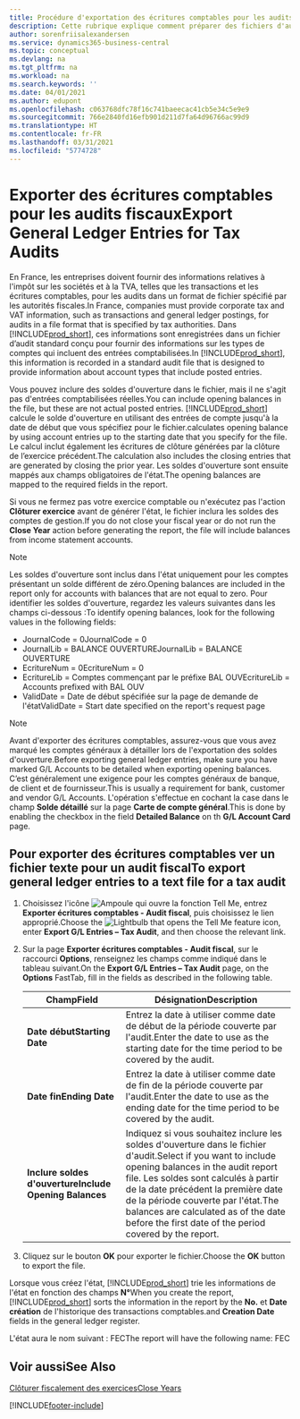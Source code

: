 ```yaml
---
title: Procédure d'exportation des écritures comptables pour les audits fiscaux
description: Cette rubrique explique comment préparer des fichiers d'audit pour se conformer à la réglementation fiscale en France.
author: sorenfriisalexandersen
ms.service: dynamics365-business-central
ms.topic: conceptual
ms.devlang: na
ms.tgt_pltfrm: na
ms.workload: na
ms.search.keywords: ''
ms.date: 04/01/2021
ms.author: edupont
ms.openlocfilehash: c063768dfc78f16c741baeecac41cb5e34c5e9e9
ms.sourcegitcommit: 766e2840fd16efb901d211d7fa64d96766ac99d9
ms.translationtype: HT
ms.contentlocale: fr-FR
ms.lasthandoff: 03/31/2021
ms.locfileid: "5774728"
---
```

# <a name="export-general-ledger-entries-for-tax-audits"></a><span data-ttu-id="44da4-103">Exporter des écritures comptables pour les audits fiscaux</span><span class="sxs-lookup"><span data-stu-id="44da4-103">Export General Ledger Entries for Tax Audits</span></span>
<span data-ttu-id="44da4-104">En France, les entreprises doivent fournir des informations relatives à l'impôt sur les sociétés et à la TVA, telles que les transactions et les écritures comptables, pour les audits dans un format de fichier spécifié par les autorités fiscales.</span><span class="sxs-lookup"><span data-stu-id="44da4-104">In France, companies must provide corporate tax and VAT information, such as transactions and general ledger postings, for audits in a file format that is specified by tax authorities.</span></span> <span data-ttu-id="44da4-105">Dans [!INCLUDE[prod_short](../../includes/prod_short.md)], ces informations sont enregistrées dans un fichier d’audit standard conçu pour fournir des informations sur les types de comptes qui incluent des entrées comptabilisées.</span><span class="sxs-lookup"><span data-stu-id="44da4-105">In [!INCLUDE[prod_short](../../includes/prod_short.md)], this information is recorded in a standard audit file that is designed to provide information about account types that include posted entries.</span></span>

<span data-ttu-id="44da4-106">Vous pouvez inclure des soldes d'ouverture dans le fichier, mais il ne s'agit pas d'entrées comptabilisées réelles.</span><span class="sxs-lookup"><span data-stu-id="44da4-106">You can include opening balances in the file, but these are not actual posted entries.</span></span> [!INCLUDE[prod_short](../../includes/prod_short.md)] <span data-ttu-id="44da4-107">calcule le solde d'ouverture en utilisant des entrées de compte jusqu'à la date de début que vous spécifiez pour le fichier.</span><span class="sxs-lookup"><span data-stu-id="44da4-107">calculates opening balance by using account entries up to the starting date that you specify for the file.</span></span> <span data-ttu-id="44da4-108">Le calcul inclut également les écritures de clôture générées par la clôture de l’exercice précédent.</span><span class="sxs-lookup"><span data-stu-id="44da4-108">The calculation also includes the closing entries that are generated by closing the prior year.</span></span> <span data-ttu-id="44da4-109">Les soldes d'ouverture sont ensuite mappés aux champs obligatoires de l'état.</span><span class="sxs-lookup"><span data-stu-id="44da4-109">The opening balances are mapped to the required fields in the report.</span></span>  

<span data-ttu-id="44da4-110">Si vous ne fermez pas votre exercice comptable ou n'exécutez pas l'action **Clôturer exercice** avant de générer l'état, le fichier inclura les soldes des comptes de gestion.</span><span class="sxs-lookup"><span data-stu-id="44da4-110">If you do not close your fiscal year or do not run the **Close Year** action before generating the report, the file will include balances from income statement accounts.</span></span>  

> [!NOTE]  
>  <span data-ttu-id="44da4-111">Les soldes d'ouverture sont inclus dans l'état uniquement pour les comptes présentant un solde différent de zéro.</span><span class="sxs-lookup"><span data-stu-id="44da4-111">Opening balances are included in the report only for accounts with balances that are not equal to zero.</span></span> <span data-ttu-id="44da4-112">Pour identifier les soldes d'ouverture, regardez les valeurs suivantes dans les champs ci-dessous :</span><span class="sxs-lookup"><span data-stu-id="44da4-112">To identify opening balances, look for the following values in the following fields:</span></span>  
>   
>  -  <span data-ttu-id="44da4-113">JournalCode = 0</span><span class="sxs-lookup"><span data-stu-id="44da4-113">JournalCode = 0</span></span>  
> -   <span data-ttu-id="44da4-114">JournalLib = BALANCE OUVERTURE</span><span class="sxs-lookup"><span data-stu-id="44da4-114">JournalLib = BALANCE OUVERTURE</span></span>  
> -   <span data-ttu-id="44da4-115">EcritureNum = 0</span><span class="sxs-lookup"><span data-stu-id="44da4-115">EcritureNum = 0</span></span>  
> -   <span data-ttu-id="44da4-116">EcritureLib = Comptes commençant par le préfixe BAL OUV</span><span class="sxs-lookup"><span data-stu-id="44da4-116">EcritureLib = Accounts prefixed with BAL OUV</span></span>  
> -   <span data-ttu-id="44da4-117">ValidDate = Date de début spécifiée sur la page de demande de l'état</span><span class="sxs-lookup"><span data-stu-id="44da4-117">ValidDate = Start date specified on the report's request page</span></span>  

> [!NOTE]  
>  <span data-ttu-id="44da4-118">Avant d'exporter des écritures comptables, assurez-vous que vous avez marqué les comptes généraux à détailler lors de l'exportation des soldes d'ouverture.</span><span class="sxs-lookup"><span data-stu-id="44da4-118">Before exporting general ledger entries, make sure you have marked G/L Accounts to be detailed when exporting opening balances.</span></span> <span data-ttu-id="44da4-119">C’est généralement une exigence pour les comptes généraux de banque, de client et de fournisseur.</span><span class="sxs-lookup"><span data-stu-id="44da4-119">This is usually a requirement for bank, customer and vendor G/L Accounts.</span></span> <span data-ttu-id="44da4-120">L'opération s'effectue en cochant la case dans le champ **Solde détaillé** sur la page **Carte de compte général**.</span><span class="sxs-lookup"><span data-stu-id="44da4-120">This is done by enabling the checkbox in the field **Detailed Balance** on th **G/L Account Card** page.</span></span>
>   

## <a name="to-export-general-ledger-entries-to-a-text-file-for-a-tax-audit"></a><span data-ttu-id="44da4-121">Pour exporter des écritures comptables ver un fichier texte pour un audit fiscal</span><span class="sxs-lookup"><span data-stu-id="44da4-121">To export general ledger entries to a text file for a tax audit</span></span>  
1.  <span data-ttu-id="44da4-122">Choisissez l'icône ![Ampoule qui ouvre la fonction Tell Me](../../media/ui-search/search_small.png "Dites-moi ce que vous voulez faire"), entrez **Exporter écritures comptables - Audit fiscal**, puis choisissez le lien approprié.</span><span class="sxs-lookup"><span data-stu-id="44da4-122">Choose the ![Lightbulb that opens the Tell Me feature](../../media/ui-search/search_small.png "Tell me what you want to do") icon, enter **Export G/L Entries – Tax Audit**, and then choose the relevant link.</span></span>  
2.  <span data-ttu-id="44da4-123">Sur la page **Exporter écritures comptables - Audit fiscal**, sur le raccourci **Options**, renseignez les champs comme indiqué dans le tableau suivant.</span><span class="sxs-lookup"><span data-stu-id="44da4-123">On the **Export G/L Entries – Tax Audit** page, on the **Options** FastTab, fill in the fields as described in the following table.</span></span>  

    |<span data-ttu-id="44da4-124">Champ</span><span class="sxs-lookup"><span data-stu-id="44da4-124">Field</span></span>|<span data-ttu-id="44da4-125">Désignation</span><span class="sxs-lookup"><span data-stu-id="44da4-125">Description</span></span>|  
    |---------------------------------|---------------------------------------|  
    |<span data-ttu-id="44da4-126">**Date début**</span><span class="sxs-lookup"><span data-stu-id="44da4-126">**Starting Date**</span></span>|<span data-ttu-id="44da4-127">Entrez la date à utiliser comme date de début de la période couverte par l'audit.</span><span class="sxs-lookup"><span data-stu-id="44da4-127">Enter the date to use as the starting date for the time period to be covered by the audit.</span></span>|  
    |<span data-ttu-id="44da4-128">**Date fin**</span><span class="sxs-lookup"><span data-stu-id="44da4-128">**Ending Date**</span></span>|<span data-ttu-id="44da4-129">Entrez la date à utiliser comme date de fin de la période couverte par l'audit.</span><span class="sxs-lookup"><span data-stu-id="44da4-129">Enter the date to use as the ending date for the time period to be covered by the audit.</span></span>|  
    |<span data-ttu-id="44da4-130">**Inclure soldes d'ouverture**</span><span class="sxs-lookup"><span data-stu-id="44da4-130">**Include Opening Balances**</span></span>|<span data-ttu-id="44da4-131">Indiquez si vous souhaitez inclure les soldes d'ouverture dans le fichier d'audit.</span><span class="sxs-lookup"><span data-stu-id="44da4-131">Select if you want to include opening balances in the audit report file.</span></span> <span data-ttu-id="44da4-132">Les soldes sont calculés à partir de la date précédent la première date de la période couverte par l'état.</span><span class="sxs-lookup"><span data-stu-id="44da4-132">The balances are calculated as of the date before the first date of the period covered by the report.</span></span>|  

3.  <span data-ttu-id="44da4-133">Cliquez sur le bouton **OK** pour exporter le fichier.</span><span class="sxs-lookup"><span data-stu-id="44da4-133">Choose the **OK** button to export the file.</span></span>  

<span data-ttu-id="44da4-134">Lorsque vous créez l'état, [!INCLUDE[prod_short](../../includes/prod_short.md)] trie les informations de l'état en fonction des champs **N°**</span><span class="sxs-lookup"><span data-stu-id="44da4-134">When you create the report, [!INCLUDE[prod_short](../../includes/prod_short.md)] sorts the information in the report by the **No.**</span></span> <span data-ttu-id="44da4-135">et **Date création** de l'historique des transactions comptables.</span><span class="sxs-lookup"><span data-stu-id="44da4-135">and **Creation Date** fields in the general ledger register.</span></span>  

<span data-ttu-id="44da4-136">L'état aura le nom suivant : <taxpayername>FEC<YYYYMMDD></span><span class="sxs-lookup"><span data-stu-id="44da4-136">The report will have the following name: <taxpayername>FEC<YYYYMMDD></span></span>  

## <a name="see-also"></a><span data-ttu-id="44da4-137">Voir aussi</span><span class="sxs-lookup"><span data-stu-id="44da4-137">See Also</span></span>  
 [<span data-ttu-id="44da4-138">Clôturer fiscalement des exercices</span><span class="sxs-lookup"><span data-stu-id="44da4-138">Close Years</span></span>](how-to-close-years.md)


[!INCLUDE[footer-include](../../includes/footer-banner.md)]